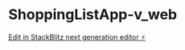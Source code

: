 # ShoppingListApp-v_web

[Edit in StackBlitz next generation editor ⚡️](https://stackblitz.com/~/github.com/paguielng/ShoppingListApp-v_web)